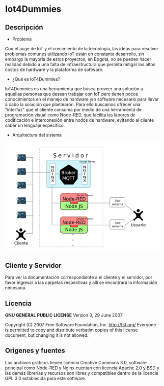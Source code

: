 # Iot4Dummies

## Descripción

+ Problema

Con el auge de IoT y el crecimiento de la tecnología, las ideas para resolver problemas comunes utilizando ioT están en constante desarrollo, sin embargo la mayoría de estos proyectos, en Bogotá, no se pueden hacer realidad debido a una falta de infraestructura que permita mitigar los altos costos de hardware y la plataforma de software.

+ ¿Qué es IoT4Dummies?

IoT4Dummies es una herramienta que busca proveer una solución a aquellas personas que desean trabajar con IoT pero tienen pocos conocimientos en el manejo de hardware y/o software necesario para llevar a cabo la solución que plantearon.
Para ello buscamos ofrecer una "interfaz" que el cliente consuma por medio de una herramienta de programación visual como Node-RED, que facilita las labores de codificación e interconexión entre nodos de hardware, evitando al cliente saber un lenguaje específico.

+ Arquitectura del sistema

![Sin titulo](Arquitectura.png)

## Cliente y Servidor

Para ver la documentación correspondiente a el cliente y el servidor, por favor ingresar a las carpetas respectivas y allí se encontrará la información necesaria.

## Licencia

**GNU GENERAL PUBLIC LICENSE**
Version 3, 29 June 2007

Copyright (C) 2007 Free Software Foundation, Inc. <http://fsf.org/>
Everyone is permitted to copy and distribute verbatim copies
of this license document, but changing it is not allowed.

## Origenes y fuentes

Los archivos gráficos tienen licencia Creative Commons 3.0, software principal como Node-RED y Nginx cuentan con licencia Apache 2.0 y BSD y las demás librerias y recursos son libres y compatibles dentro de la licencia GPL 3.0 establecida para este software.


